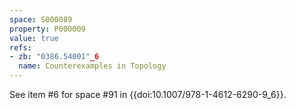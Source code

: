 ```yaml
---
space: S000089
property: P000009
value: true
refs:
- zb: "0386.54001"_6
  name: Counterexamples in Topology
---
```


See item #6 for space #91 in {{doi:10.1007/978-1-4612-6290-9_6}}.

